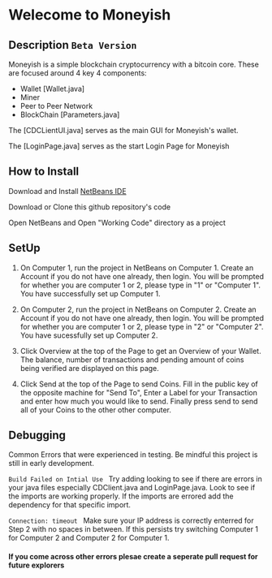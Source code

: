 # Welecome to Moneyish

## Description  ```Beta Version```
Moneyish is a simple blockchain cryptocurrency with a bitcoin core. These are focused around 4 key 4 components:
- Wallet [Wallet.java]
- Miner 
- Peer to Peer Network 
- BlockChain [Parameters.java]

The [CDCLientUI.java] serves as the main GUI for Moneyish's wallet. 

The [LoginPage.java] serves as the start Login Page for Moneyish

## How to Install
Download and Install [NetBeans IDE](https://netbeans.apache.org/)

Download or Clone this github repository's code

Open NetBeans and Open "Working Code" directory as a project

## SetUp
1. On Computer 1, run the project in NetBeans on Computer 1. Create an Account if you do not have one already, then login. You will be prompted for whether you are computer 1 or 2, please type in "1" or "Computer 1". You have successfully set up Computer 1. 

2. On Computer 2, run the project in NetBeans on Computer 2. Create an Account if you do not have one already, then login. You will be prompted for whether you are computer 1 or 2, please type in "2" or "Computer 2". You have sucessfully set up Computer 2. 

3. Click Overview at the top of the Page to get an Overview of your Wallet. The balance, number of transactions and pending amount of coins being verified are displayed on this page.


4. Click Send at the top of the Page to send Coins. Fill in the public key of the opposite machine for "Send To", Enter a Label for your Transaction and enter how much you would like to send. Finally press send to send all of your Coins to the other other computer.


## Debugging
Common Errors that were experienced in testing. Be mindful this project is still in early development.

```Build Failed on Intial Use ``` Try adding looking to see if there are errors in your java files especially CDClient.java and LoginPage.java. Look to see if the imports are working properly. If the imports are errored add the dependency for that specific import. 

```Connection: timeout ``` Make sure your IP address is correctly enterred for Step 2 with no spaces in between. If this persists try switching Computer 1 for Computer 2 and Computer 2 for Computer 1. 

#### If you come across other errors plesae create a seperate pull request for future explorers
